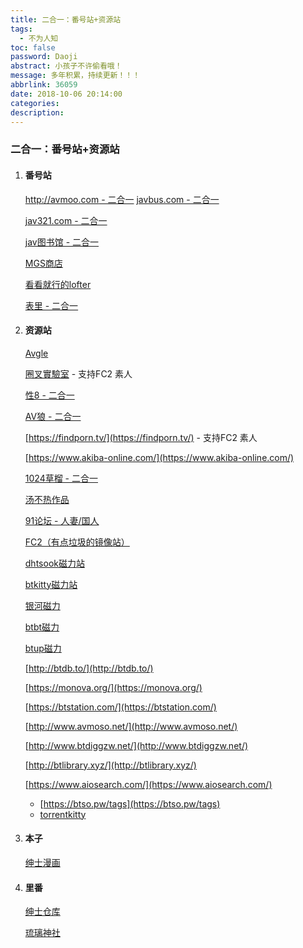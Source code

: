 ```yaml
---
title: 二合一：番号站+资源站
tags:
  - 不为人知
toc: false
password: Daoji
abstract: 小孩子不许偷看哦！
message: 多年积累，持续更新！！！
abbrlink: 36059
date: 2018-10-06 20:14:00
categories:
description:
---
```


### 二合一：番号站+资源站

1. #### 番号站

   [http://avmoo.com - 二合一](http://avmoo.com/)
   [javbus.com  - 二合一](http://javbus.com/)

   [jav321.com - 二合一](http://jav321.com/)

   [jav图书馆 - 二合一](http://javlibrary.com/)    

   [MGS商店](http://www.ziyuandaigou.net/)

   [看看就行的lofter](http://mgstage.lofter.com/)

   [表里 - 二合一](https://nyaa.si/)

2. #### 资源站

   [Avgle](https://avgle.com/)

   [圈叉實驗室](https://oxlife.co/) - 支持FC2 素人

   [性8 - 二合一](http://sex8.com/)

   [AV狼 - 二合一](http://www.avlang.com/)

   [https://findporn.tv/](https://findporn.tv/)  - 支持FC2 素人

   [https://www.akiba-online.com/](https://www.akiba-online.com/)

   [1024草榴 - 二合一](http://t66y.com/)

   [汤不热作品](https://www.tangbure.org/)

   [91论坛 - 人妻/国人](http://92.91p22.space/index.php)

   [FC2（有点垃圾的镜像站）](https://chenghuavideo.be/a/?_tct=&d=2)

   [dhtsook磁力站](http://www.dhtsook.top/)

   [btkitty磁力站](http://cnbtkitty.me/)

   [银河磁力](https://www.yinhecili.net/)

   [btbt磁力](http://btbit.cc/index.html)

   [btup磁力](http://www.btup.vip)

   [http://btdb.to/](http://btdb.to/)

   [https://monova.org/](https://monova.org/)

   [https://btstation.com/](https://btstation.com/)

   [http://www.avmoso.net/](http://www.avmoso.net/)

   [http://www.btdiggzw.net/](http://www.btdiggzw.net/)

   [http://btlibrary.xyz/](http://btlibrary.xyz/)

   [https://www.aiosearch.com/](https://www.aiosearch.com/)

   - [https://btso.pw/tags](https://btso.pw/tags)
   - [torrentkitty](https://www.torrentkitty.tv/search/)

3. #### 本子

   [绅士漫画](https://www.wnacg.org/albums.html)

4. #### 里番

   [绅士仓库](https://cangku.moe/)

   [琉璃神社](http://www.hacg.me/)



